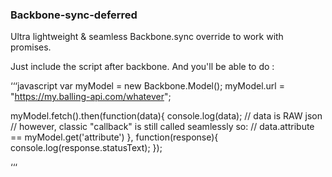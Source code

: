 ### Backbone-sync-deferred

Ultra lightweight & seamless Backbone.sync override to work with promises.

Just include the script after backbone. And you'll be able to do :

‘‘‘javascript
var myModel = new Backbone.Model();
myModel.url = "https://my.balling-api.com/whatever";

myModel.fetch().then(function(data){
  console.log(data);
  // data is RAW json
  // however, classic "callback" is still called seamlessly so:
  // data.attribute == myModel.get('attribute')
},
function(response){
  console.log(response.statusText);
});

‘‘‘